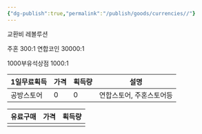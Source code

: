 ```yaml
---
{"dg-publish":true,"permalink":"/publish/goods/currencies//"}
---
```



교환비
레볼루션

주혼 300:1
연합코인 30000:1

1000부유석상점 1000:1



| 1일무료획득 | 가격  | 획득량 | 설명            |
| ------ | --- | --- | ------------- |
| 공방스토어  | 0   | 0   | 연합스토어, 주혼스토어등 |


| 유료구매 | 가격  | 획득량 |
| ---- | --- | --- |
|      |     |     |
